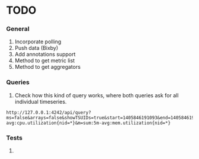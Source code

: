 TODO
====


### General

1. 	Incorporate polling
2. 	Push data (Bixby)
3. 	Add annotations support
4. 	Method to get metric list
5. 	Method to get aggregators


### Queries

1. 	Check how this kind of query works, where both queries ask for all individual timeseries.

```
http://127.0.0.1:4242/api/query?ms=false&arrays=false&showTSUIDs=true&start=1405846191093&end=1405846192093&m=sum:rate{true,10000,5}:5m-avg:cpu.utilization{nid=*}&m=sum:5m-avg:mem.utilization{nid=*}
```


### Tests

1. 	

